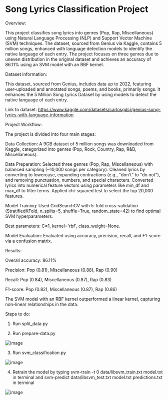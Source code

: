 # Song Lyrics Classification Project

Overview:

This project classifies song lyrics into genres (Pop, Rap, Miscellaneous) using Natural Language Processing (NLP) and Support Vector Machine (SVM) techniques. The dataset, sourced from Genius via Kaggle, contains 5 million songs, enhanced with language detection models to identify the native language of each entry. The project focuses on three genres due to uneven distribution in the original dataset and achieves an accuracy of 86.11% using an SVM model with an RBF kernel.

Dataset information:

This dataset, sourced from Genius, includes data up to 2022, featuring user-uploaded and annotated songs, poems, and books, primarily songs. It enhances the 5 Million Song Lyrics Dataset by using models to detect the native language of each entry.

Link to dataset: https://www.kaggle.com/datasets/carlosgdcj/genius-song-lyrics-with-language-information

Project Workflow:

The project is divided into four main stages:





Data Collection: A 9GB dataset of 5 million songs was downloaded from Kaggle, categorized into genres (Pop, Rock, Country, Rap, R&B, Miscellaneous).



Data Preparation: Selected three genres (Pop, Rap, Miscellaneous) with balanced sampling (~10,000 songs per category). Cleaned lyrics by converting to lowercase, expanding contractions (e.g., "don't" to "do not"), and removing punctuation, numbers, and special characters. Converted lyrics into numerical feature vectors using parameters like min_df and max_df to filter terms. Applied chi-squared test to select the top 20,000 features.



Model Training: Used GridSearchCV with 5-fold cross-validation (StratifiedKFold, n_splits=5, shuffle=True, random_state=42) to find optimal SVM hyperparameters.



Best parameters: C=1, kernel='rbf', class_weight=None.



Model Evaluation: Evaluated using accuracy, precision, recall, and F1-score via a confusion matrix.



Results:





Overall accuracy: 86.11%



Precision: Pop (0.81), Miscellaneous (0.88), Rap (0.90)



Recall: Pop (0.84), Miscellaneous (0.87), Rap (0.83)



F1-score: Pop (0.82), Miscellaneous (0.87), Rap (0.86)

The SVM model with an RBF kernel outperformed a linear kernel, capturing non-linear relationships in the data.

Steps to do:

1. Run split_data.py

2. Run prepare-data.py

![image](https://github.com/user-attachments/assets/d0b1e41e-b789-4ce6-b25c-82ff6b9c7202)


3. Run svm_classification.py

![image](https://github.com/user-attachments/assets/3d0b5d68-5501-4063-9cf4-74b247a39398)

4. Retrain the model by typing svm-train -t 0 data/libsvm_train.txt model.txt in terminal and svm-predict data/libsvm_test.txt model.txt predictions.txt in terminal 

![image](https://github.com/user-attachments/assets/9b976bba-654f-4d09-ad11-8b6ca2b387d0)


